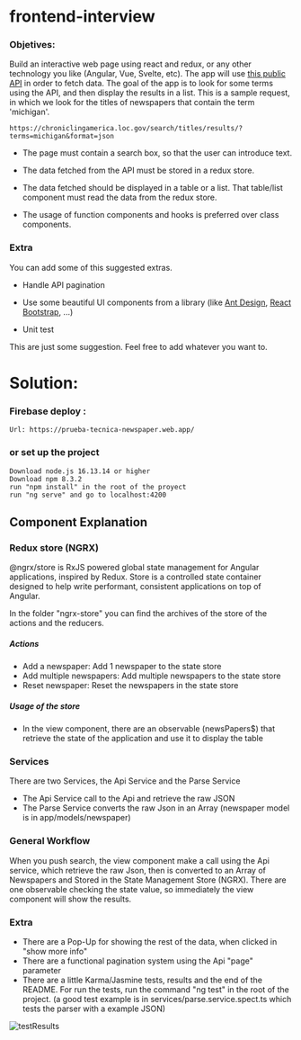 # frontend-interview



### Objetives:

Build an interactive web page using react and redux, or any other technology you like (Angular, Vue, Svelte, etc). 
The app will use [this public API](https://chroniclingamerica.loc.gov/about/api/) in order to fetch data. The goal 
of the app is to look for some terms using the API, and then display the results in a list. This is a sample 
request, in which we look for the titles of newspapers that contain the term 'michigan'. 

```
https://chroniclingamerica.loc.gov/search/titles/results/?terms=michigan&format=json
```

* The page must contain a search box, so that the user can introduce text.

* The data fetched from the API must be stored in a redux store.

* The data fetched should be displayed in a table or a list. That table/list component must read the data from the redux store.

* The usage of function components and hooks is preferred over class components.

### Extra

You can add some of this suggested extras. 

* Handle API pagination

* Use some beautiful UI components from a library (like [Ant Design](https://ant.design/docs/react/introduce), [React Bootstrap](https://react-bootstrap.github.io/), ...) 

* Unit test

This are just some suggestion. Feel free to add whatever you want to.



# Solution:

### Firebase deploy :

    Url: https://prueba-tecnica-newspaper.web.app/
 
### or set up the project

    Download node.js 16.13.14 or higher
    Download npm 8.3.2
    run "npm install" in the root of the proyect
    run "ng serve" and go to localhost:4200

## Component Explanation

### Redux store (NGRX)
@ngrx/store is RxJS powered global state management for Angular applications, inspired by Redux. Store is a controlled state container designed to help write performant, consistent applications on top of Angular.

In the folder "ngrx-store" you can find the archives of the store of the actions and the reducers.
##### Actions 
- Add a newspaper: Add 1 newspaper to the state store
- Add multiple newspapers: Add multiple newspapers to the state store
- Reset newspaper: Reset the newspapers in the state store
##### Usage of the store
- In the view component, there are an observable (newsPapers$) that retrieve the state of the application and use it to display the table

### Services
There are two Services, the Api Service and the Parse Service
- The Api Service call to the Api and retrieve the raw JSON
- The Parse Service converts the raw Json in an Array<Newspaper> (newspaper model is in app/models/newspaper)

### General Workflow
When you push search, the view component make a call using the Api service, which retrieve the raw Json, then is converted to an Array of Newspapers and Stored in the State Management Store (NGRX). There are one observable checking the state value, so immediately the view component will show the results.

### Extra
- There are a Pop-Up for showing the rest of the data, when clicked in "show more info"
- There are a functional pagination system using the Api "page" parameter
- There are a little Karma/Jasmine tests, results and the end of the README. For run the tests, run the command "ng test" in the root of the project. (a good test example is in services/parse.service.spect.ts which tests the parser with a example JSON)


![testResults](https://user-images.githubusercontent.com/33956661/160302199-6b430414-6c41-4338-b630-95b600696a0f.png)
